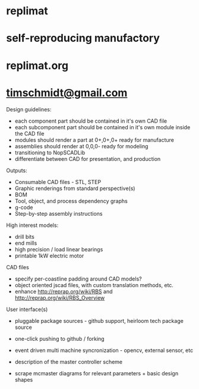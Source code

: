 # replimat
# self-reproducing manufactory
# replimat.org
# timschmidt@gmail.com

Design guidelines:
- each component part should be contained in it's own CAD file
- each subcomponent part should be contained in it's own module inside the CAD file
- modules should render a part at 0+,0+,0+ ready for manufacture
- assemblies should render at 0,0,0- ready for modeling
- transitioning to NopSCADLib
- differentiate between CAD for presentation, and production

Outputs:
- Consumable CAD files - STL, STEP
- Graphic renderings from standard perspective(s)
- BOM
- Tool, object, and process dependency graphs
- g-code
- Step-by-step assembly instructions

High interest models:
- drill bits
- end mills
- high precision / load linear bearings
- printable 1kW electric motor

CAD files
- specify per-coastline padding around CAD models?
- object oriented jscad files, with custom translation methods, etc.
- enhance http://reprap.org/wiki/RBS and http://reprap.org/wiki/RBS_Overview

User interface(s)
- pluggable package sources - github support, heirloom tech package source
- one-click pushing to github / forking


- event driven multi machine syncronization - opencv, external sensor, etc
- description of the master controller scheme
- scrape mcmaster diagrams for relevant parameters + basic design shapes
